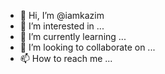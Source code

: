 - 👋 Hi, I’m @iamkazim
- 👀 I’m interested in ...
- 🌱 I’m currently learning ...
- 💞️ I’m looking to collaborate on ...
- 📫 How to reach me ...

<!---
iamkazim/iamkazim is a ✨ special ✨ repository because its `README.md` (this file) appears on your GitHub profile.
You can click the Preview link to take a look at your changes.
--->
